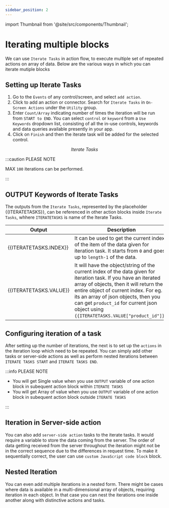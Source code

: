 ```yaml
---
sidebar_position: 2
---
```


import Thumbnail from '@site/src/components/Thumbnail';

# Iterating multiple blocks

We can use `Iterate Tasks` in action flow, to execute multiple set of repeated actions on array of data. Below are the various ways in which you can iterate mutiple blocks

 
## Setting up Iterate Tasks 
 
1.	Go to the `Events` of any control/screen, and select `add action`. 
1.	Click to add an action or connector. Search for `Iterate Tasks` in `On-Screen Actions` under the `Utility` group. 
1.	Enter `Count/Array` indicating number of times the iteration will be run from `START to END`. You can select `control` or `keyword` from a `Use Keywords` dropdown list, consisting of all the in-use controls, keywords and data queries available presently in your app.
1. Click on `Finish` and then the iterate task will be added for the selected control. 

<figure>
  <Thumbnail src="/img/actionflows-on-events/iterating-multiple-blocks.png" alt="Iterate Tasks" />
  <figcaption align = "center"><i>Iterate Tasks</i></figcaption>
</figure>
  

:::caution PLEASE NOTE

MAX `100` iterations can be performed. 

:::

## OUTPUT Keywords of Iterate Tasks

The outputs from the `Iterate Tasks`, represented by the placeholder {{ITERATETASKS}}, can be referenced in other action blocks inside  `Iterate Tasks`, whhere `ITERATETASKS` is name of the Iterate Tasks.
    
 | Output | Description  | 
  | ----------------- |---------------------------- |
|  {{ITERATETASKS.INDEX}}            | It can be used to get the current index of the item of the data given for iteration task. It starts from `0` and goes up to `length-1` of the data. |
|  {{ITERATETASKS.VALUE}}                 | It will have the object/string of the current index of the data given for iteration task. If you have an iterated array of objects, then it will return the entire object of current index. For eg. If its an array of json objects, then you can get `product_id` for current json object using `{{ITERATETASKS.VALUE["product_id"]}}`. |


## Configuring iteration of a task 
 
After setting up the number of iterations, the next is to set up the `actions` in the iteration loop which need to be repeated. You can simply add other tasks or server-side actions as well as perform nested iterations between `ITERATE TASKS START` and `ITERATE TASKS END`. 
 

:::info PLEASE NOTE

- You will get Single value when you use `OUTPUT` variable of one action block in subequent action block within `ITERATE TASKS`
- You will get Array of value when you use `OUTPUT` variable of one action block in subequent action block outside `ITERATE TASKS`

:::

## Iteration in Server-side action  
 
You can also add `server-side action` tasks to the iterate tasks. It would require a variable to store the data coming from the server. The order of data getting received from the server throughout the iteration might not be in the correct sequence due to the differences in request time. To make it sequentially correct, the user can use `custom JavaScript code block` block. 

## Nested Iteration 
 
You can even add multiple iterations in a nested form. There might be cases where data is available in a multi-dimensional array of objects, requiring iteration in each object. In that case you can nest the iterations one inside another along with distinctive actions and tasks. 